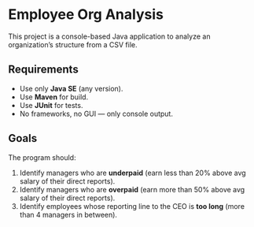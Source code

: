 # Employee Org Analysis

This project is a console-based Java application to analyze an organization’s structure from a CSV file.

## Requirements
- Use only **Java SE** (any version).
- Use **Maven** for build.
- Use **JUnit** for tests.
- No frameworks, no GUI — only console output.

## Goals
The program should:
1. Identify managers who are **underpaid** (earn less than 20% above avg salary of their direct reports).
2. Identify managers who are **overpaid** (earn more than 50% above avg salary of their direct reports).
3. Identify employees whose reporting line to the CEO is **too long** (more than 4 managers in between).